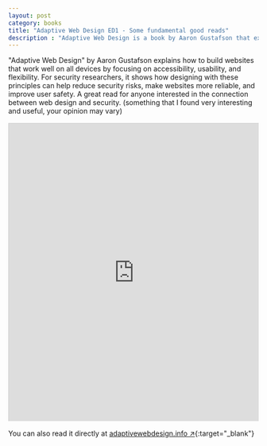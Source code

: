 ```yaml
---
layout: post
category: books
title: "Adaptive Web Design ED1 - Some fundamental good reads"
description : "Adaptive Web Design is a book by Aaron Gustafson that explores the principles of progressive enhancement, a development approach that ensures websites are accessible, usable, and performant across various devices and user conditions."
---
```


"Adaptive Web Design" by Aaron Gustafson explains how to build websites that work well on all devices by focusing on accessibility, usability, and flexibility. For security researchers, it shows how designing with these principles can help reduce security risks, make websites more reliable, and improve user safety. A great read for anyone interested in the connection between web design and security. (something that I found very interesting and useful, your opinion may vary)

<div class="iframe-container" style="position: relative; width: 100%; max-width: 100vw; height: 600px; margin: 1rem auto; background-color: white; overflow: hidden; box-sizing: border-box; padding: 0 1rem;">
    <iframe src="https://adaptivewebdesign.info/1st-edition/read/" style="position: absolute; top: 0; left: 0; width: 100%; height: 100%; border: 1px solid #ccc; color-scheme: light; background-color: white; overflow-x: hidden; -webkit-overflow-scrolling: touch; transform: translateZ(0);"></iframe>
</div>

You can also read it directly at [adaptivewebdesign.info ↗](https://adaptivewebdesign.info/1st-edition/read/){:target="_blank"}